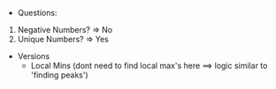 - Questions: 

1. Negative Numbers? => No
2. Unique Numbers? => Yes

- Versions 
    - Local Mins (dont need to find local max's here ==> logic similar to 'finding peaks')